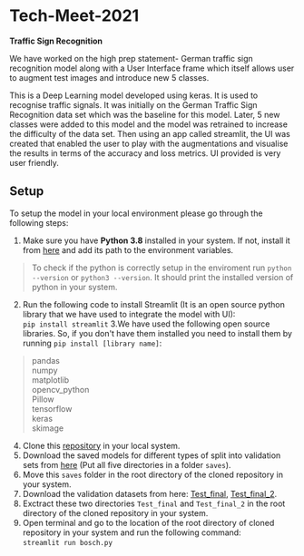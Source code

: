 # Tech-Meet-2021
**Traffic Sign Recognition**

We have worked on the high prep statement- German traffic sign recognition model along with a User Interface frame which itself allows user to augment test images and introduce new 5 classes.

This is a Deep Learning model developed using keras. It is used to recognise traffic signals. It was initially on the German Traffic Sign Recognition data set which was the baseline for this model. Later, 5 new classes were added to this model and the model was retrained to increase the difficulty of the data set. Then using an app called streamlit, the UI was created that enabled the user to play with the augmentations and visualise the results in terms of the accuracy and loss metrics. UI provided is very user friendly.

## Setup

To setup the model in your local environment please go through the following steps:

1. Make sure you have **Python 3.8** installed in your system. If not, install it from [here](https://www.python.org/downloads/) and add its path to the environment variables.
> To check if the python is correctly setup in the enviroment run `python --version` or `python3 --version`. It should print the installed version of python in your system. 
2. Run the following code to install Streamlit (It is an open source python library that we have used to integrate the model with UI): <br>
`pip install streamlit`
3.We have used the following open source libraries. So, if you don't have them installed you need to install them by running `pip install [library name]`:
> pandas <br>
> numpy <br>
> matplotlib <br> 
> opencv_python <br>
> Pillow <br>
> tensorflow <br>
> keras <br>
> skimage <br>
4. Clone this [repository](https://github.com/Reuben27/Tech-Meet-2021) in your local system.
5. Download the saved models for different types of split into validation sets from [here](https://drive.google.com/drive/folders/1UKzvVVbGQmNWUxUzGlzk0ABMG1Xbvmz6?usp=sharing) (Put all five directories in a folder `saves`).
6. Move this `saves` folder in the root directory of the cloned repository in your system.
7. Download the validation datasets from here: [Test_final](https://drive.google.com/file/d/14NTQmkHsTPMXQC86hgAPFDbQ2fULLLDg/view?usp=sharing), [Test_final_2](https://drive.google.com/file/d/13dWBaCmOG_FcHH4d5GvuRRcC8iLnKYsC/view?usp=sharing). 
8. Exctract these two directories `Test_final` and `Test_final_2` in the root directory of the cloned repository in your system.
9. Open terminal and go to the location of the root directory of cloned repository in your system and run the following command: <br>
`streamlit run bosch.py`
